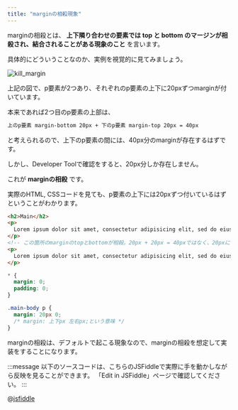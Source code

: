 ```yaml
---
title: "marginの相殺現象"
---
```


marginの相殺とは、 **上下隣り合わせの要素では top と bottom のマージンが相殺され、結合されることがある現象のこと** を言います。

具体的にどういうことなのか、実例を視覚的に見てみましょう。

![kill_margin](https://storage.googleapis.com/zenn-user-upload/y8rconfntrcy3rjb4jr8cqupgfd6)

上記の図で、p要素が2つあり、それぞれのp要素の上下に20pxずつmarginが付いています。

本来であれば2つ目のp要素の上部は、

```html
上のp要素 margin-bottom 20px + 下のp要素 margin-top 20px = 40px
```

と考えられるので、上下のp要素の間には、40px分のmarginが存在するはずです。

しかし、Developer Toolで確認をすると、20px分しか存在しません。

これが **marginの相殺** です。

実際のHTML, CSSコードを見ても、p要素の上下には20pxずつ付いているはずということがわかります。

```html
<h2>Main</h2>
<p>
  Lorem ipsum dolor sit amet, consectetur adipisicing elit, sed do eiusmod tempor incididunt ut labore et dolore magna aliqua. Ut enim ad minim veniam, quis nostrud exercitation ullamco laboris nisi ut aliquip ex ea commodo consequat. Duis aute irure dolor in reprehenderit in voluptate velit esse cillum dolore eu fugiat nulla pariatur. Excepteur sint occaecat cupidatat non proident, sunt in culpa qui officia deserunt mollit anim id est laborum.
</p>
<!-- この箇所のmarginのtopとbottomが相殺。20px + 20px = 40pxではなく、20pxになっている -->
<p>
  Lorem ipsum dolor sit amet, consectetur adipisicing elit, sed do eiusmod tempor incididunt ut labore et dolore magna aliqua. Ut enim ad minim veniam, quis nostrud exercitation ullamco laboris nisi ut aliquip ex ea commodo consequat. Duis aute irure dolor in reprehenderit in voluptate velit esse cillum dolore eu fugiat nulla pariatur. Excepteur sint occaecat cupidatat non proident, sunt in culpa qui officia deserunt mollit anim id est laborum.
</p>
```

```css
* {
  margin: 0;
  padding: 0;
}

.main-body p {
  margin: 20px 0;
  /* margin: 上下px 左右px;という意味 */
}
```

marginの相殺は、デフォルトで起こる現象なので、marginの相殺を想定して実装をすることになります。

:::message
以下のソースコードは、こちらのJSFiddleで実際に手を動かしながら反映を見ることができます。
「Edit in JSFiddle」ページで確認してください。
:::

@[jsfiddle](https://jsfiddle.net/arisa_dev/nhtf2wmd/1/)